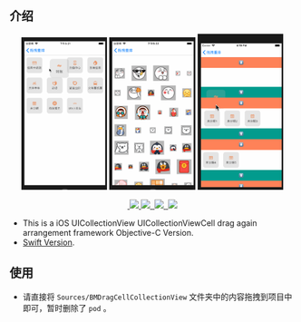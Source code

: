 
## 介绍

<p align="center">
    <img  width="30%" src="1.gif"/>
    <img  width="30%" src="2.gif"/>
    <img  width="30%" src="3.gif"/>


<p/>


<p align="center">

<a href="#">
​        <img src="https://img.shields.io/badge/platform-iOS-red.svg">
​    </a>

<a href="#">
​        <img src="https://img.shields.io/badge/language-Objective--C-orange.svg">
​    </a>
​    
<a href="#">
​        <img src="https://img.shields.io/badge/support-iOS%207%2B%20-blue.svg?style=flat">
​    </a>
​    

<a href="https://github.com/996icu/996.ICU/blob/master/LICENSE">
​        <img src="https://img.shields.io/badge/license-Anti%20996-blue.svg">
​    </a>

</p>


- This is a iOS UICollectionView UICollectionViewCell drag again arrangement framework Objective-C Version.
- [Swift Version](https://github.com/liangdahong/BMDragCellCollectionView-Swift).


## 使用

- 请直接将 `Sources/BMDragCellCollectionView` 文件夹中的内容拖拽到项目中即可，暂时删除了 `pod` 。

